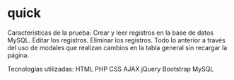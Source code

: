 # quick
Características de la prueba:
Crear y leer registros en la base de datos MySQL.
Editar los registros.
Eliminar los registros.
Todo lo anterior a través del uso de modales que realizan cambios en la tabla general sin recargar la página.


Tecnologías utilizadas:
HTML
PHP
CSS
AJAX
jQuery
Bootstrap
MySQL

